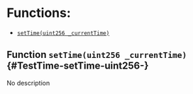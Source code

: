 # Functions:

- [`setTime(uint256 _currentTime)`](#TestTime-setTime-uint256-)

## Function `setTime(uint256 _currentTime)` {#TestTime-setTime-uint256-}

No description
